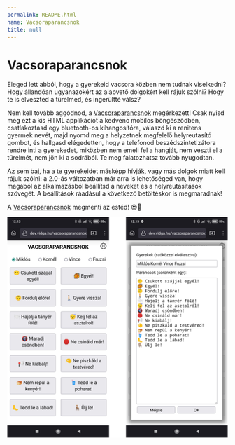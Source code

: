 ```yaml
---
permalink: README.html
name: Vacsoraparancsnok
title: null
---
```


# Vacsoraparancsnok

Eleged lett abból, hogy a gyerekeid vacsora közben nem tudnak viselkedni? Hogy
állandóan ugyanazokért az alapvető dolgokért kell rájuk szólni? Hogy te is
elveszted a türelmed, és ingerültté válsz?

Nem kell tovább aggódnod, a [Vacsoraparancsnok][] megérkezett! Csak nyisd meg ezt a
kis HTML applikációt a kedvenc mobilos böngésződben, csatlakoztasd egy
bluetooth-os kihangosítóra, válaszd ki a renitens gyermek nevét, majd nyomd meg
a helyzetnek megfelelő helyreutasító gombot, és hallgasd elégedetten, hogy a
telefonod beszédszintetizátora rendre inti a gyerekedet, miközben nem emeli fel
a hangját, nem veszti el a türelmét, nem jön ki a sodrából. Te meg falatozhatsz
tovább nyugodtan.

Az sem baj, ha a te gyerekeidet másképp hívják, vagy más dolgok miatt kell rájuk
szólni: a 2.0-ás változatban már arra is lehetőséged van, hogy magából az
alkalmazásból beállítsd a neveket és a helyreutasítások szövegét. A beállítások
ráadásul a következő betöltéskor is megmaradnak!

A [Vacsoraparancsnok][] megmenti az estéd! 😍🥐

<img src="screenshots.png" width="700" style="display:block; margin: 10px auto;">

[Vacsoraparancsnok]: https://dhanak.github.io/vacsoraparancsnok
